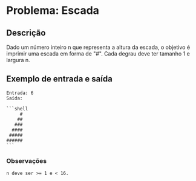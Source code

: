 # Problema: Escada

## Descrição
Dado um número inteiro n que representa a altura da escada, o objetivo é imprimir uma escada em forma de "#". Cada degrau deve ter tamanho 1 e largura n.

## Exemplo de entrada e saída


    Entrada: 6
    Saída:
    
    ```shell
         #
        ##
       ###
      ####
     #####
    ######
    ```

### Observações

    n deve ser >= 1 e < 16.
